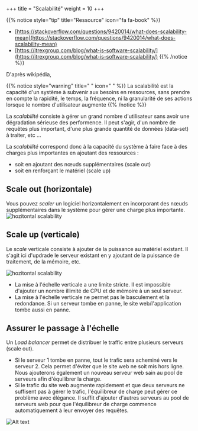 +++
title = "Scalabilité"
weight = 10
+++

{{% notice style="tip" title="Ressource" icon="fa fa-book" %}}
- [https://stackoverflow.com/questions/9420014/what-does-scalability-mean](https://stackoverflow.com/questions/9420014/what-does-scalability-mean)
- [https://itrexgroup.com/blog/what-is-software-scalability/](https://itrexgroup.com/blog/what-is-software-scalability/)
{{% /notice %}}

D'après wikipédia, 

{{% notice style="warning" title=" " icon=" " %}}
La scalabilité est la capacité d'un système à subvenir aux besoins en ressources, sans prendre en compte la rapidité, le temps, la fréquence, ni la granularité de ses actions lorsque le nombre d'utilisateur augmente
{{% /notice %}}

La *scalabilité* consiste à gérer un grand nombre d'utilisateur sans avoir une dégradation sérieuse des performence. Il peut s'agir, d'un nombre de requêtes plus important, d'une plus grande quantité de données (data-set) à traiter, etc ...

La *scalabilité* correspond donc à la capacité du système à faire face à des charges plus importantes en ajoutant des ressources :
- soit en ajoutant des nœuds supplémentaires (scale out)
- soit en renforçant le matériel (scale up)

## Scale out (horizontale)
Vous pouvez *scaler* un logiciel horizontalement en incorporant des nœuds supplémentaires dans le système pour gérer une charge plus importante.
![hozitontal scalability](../images/scalability1.png)

## Scale up (verticale)
Le *scale* verticale consiste à ajouter de la puissance au matériel existant. Il s'agit ici d'updrade le serveur existant en y ajoutant de la puissance de traitement, de la mémoire, etc.

![hozitontal scalability](../images/scalability2.png)

- La mise à l'échelle verticale a une limite stricte. Il est impossible d'ajouter un nombre illimité de CPU et de mémoire à un seul serveur.
- La mise à l'échelle verticale ne permet pas le basculement et la redondance. Si un serveur tombe en panne, le site web/l'application tombe aussi en panne.

## Assurer le passage à l'échelle
Un *Load balancer* permet de distribuer le traffic entre plusieurs serveurs (scale out). 
- Si le serveur 1 tombe en panne, tout le trafic sera acheminé vers le serveur 2. Cela permet d'éviter que le site web ne soit mis hors ligne. Nous ajouterons également un nouveau serveur web sain au pool de serveurs afin d'équilibrer la charge.
- Si le trafic du site web augmente rapidement et que deux serveurs ne suffisent pas à gérer le trafic, l'équilibreur de charge peut gérer ce problème avec élégance. Il suffit d'ajouter d'autres serveurs au pool de serveurs web pour que l'équilibreur de charge commence automatiquement à leur envoyer des requêtes.

![Alt text](../images/loadbalancer.png?width=20pc)